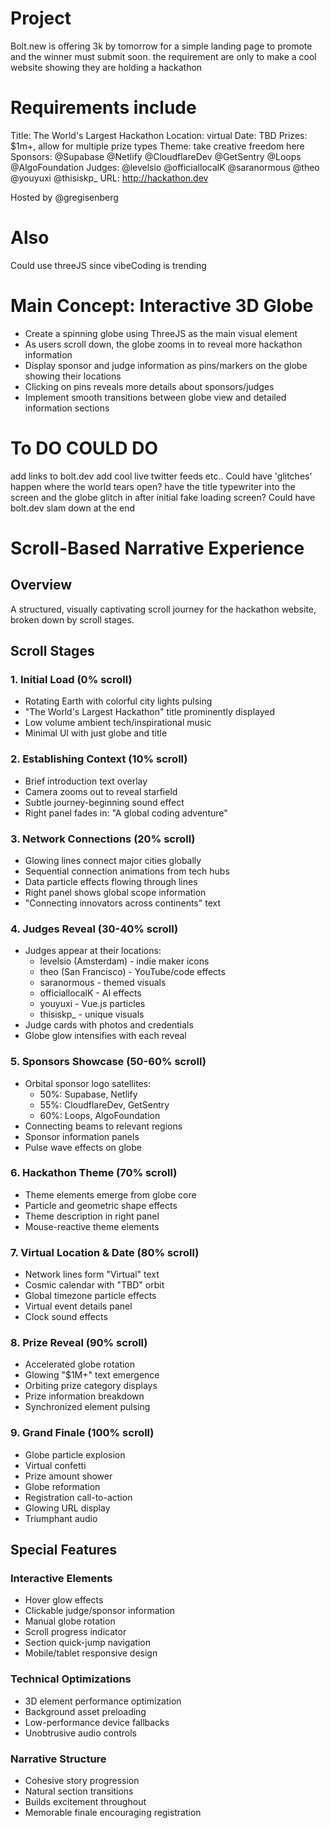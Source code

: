 # Project

Bolt.new is offering 3k by tomorrow for a simple landing page to promote and the winner must submit soon. the requirement are only to make a cool website showing they are holding a hackathon

# Requirements include

Title: The World's Largest Hackathon
Location: virtual
Date: TBD
Prizes: $1m+, allow for multiple prize types
Theme: take creative freedom here
Sponsors: @Supabase @Netlify @CloudflareDev @GetSentry @Loops @AlgoFoundation
Judges: @levelsio @officiallocalK @saranormous @theo @youyuxi @thisiskp\_
URL: http://hackathon.dev

Hosted by @gregisenberg

# Also

Could use threeJS since vibeCoding is trending

# Main Concept: Interactive 3D Globe

- Create a spinning globe using ThreeJS as the main visual element
- As users scroll down, the globe zooms in to reveal more hackathon information
- Display sponsor and judge information as pins/markers on the globe showing their locations
- Clicking on pins reveals more details about sponsors/judges
- Implement smooth transitions between globe view and detailed information sections

# To DO COULD DO

add links to bolt.dev
add cool live twitter feeds etc..
Could have 'glitches' happen where the world tears open?
have the title typewriter into the screen and the globe glitch in after initial fake loading screen?
Could have bolt.dev slam down at the end

# Scroll-Based Narrative Experience

## Overview

A structured, visually captivating scroll journey for the hackathon website, broken down by scroll stages.

## Scroll Stages

### 1. Initial Load (0% scroll)

- Rotating Earth with colorful city lights pulsing
- "The World's Largest Hackathon" title prominently displayed
- Low volume ambient tech/inspirational music
- Minimal UI with just globe and title

### 2. Establishing Context (10% scroll)

- Brief introduction text overlay
- Camera zooms out to reveal starfield
- Subtle journey-beginning sound effect
- Right panel fades in: "A global coding adventure"

### 3. Network Connections (20% scroll)

- Glowing lines connect major cities globally
- Sequential connection animations from tech hubs
- Data particle effects flowing through lines
- Right panel shows global scope information
- "Connecting innovators across continents" text

### 4. Judges Reveal (30-40% scroll)

- Judges appear at their locations:
  - levelsio (Amsterdam) - indie maker icons
  - theo (San Francisco) - YouTube/code effects
  - saranormous - themed visuals
  - officiallocalK - AI effects
  - youyuxi - Vue.js particles
  - thisiskp\_ - unique visuals
- Judge cards with photos and credentials
- Globe glow intensifies with each reveal

### 5. Sponsors Showcase (50-60% scroll)

- Orbital sponsor logo satellites:
  - 50%: Supabase, Netlify
  - 55%: CloudflareDev, GetSentry
  - 60%: Loops, AlgoFoundation
- Connecting beams to relevant regions
- Sponsor information panels
- Pulse wave effects on globe

### 6. Hackathon Theme (70% scroll)

- Theme elements emerge from globe core
- Particle and geometric shape effects
- Theme description in right panel
- Mouse-reactive theme elements

### 7. Virtual Location & Date (80% scroll)

- Network lines form "Virtual" text
- Cosmic calendar with "TBD" orbit
- Global timezone particle effects
- Virtual event details panel
- Clock sound effects

### 8. Prize Reveal (90% scroll)

- Accelerated globe rotation
- Glowing "$1M+" text emergence
- Orbiting prize category displays
- Prize information breakdown
- Synchronized element pulsing

### 9. Grand Finale (100% scroll)

- Globe particle explosion
- Virtual confetti
- Prize amount shower
- Globe reformation
- Registration call-to-action
- Glowing URL display
- Triumphant audio

## Special Features

### Interactive Elements

- Hover glow effects
- Clickable judge/sponsor information
- Manual globe rotation
- Scroll progress indicator
- Section quick-jump navigation
- Mobile/tablet responsive design

### Technical Optimizations

- 3D element performance optimization
- Background asset preloading
- Low-performance device fallbacks
- Unobtrusive audio controls

### Narrative Structure

- Cohesive story progression
- Natural section transitions
- Builds excitement throughout
- Memorable finale encouraging registration
